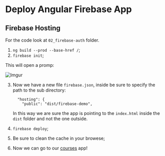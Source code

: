 # Deploy Angular Firebase App

## Firebase Hosting

For the code look at `02_firebase-auth` folder.

1. `ng build --prod --base-href /`;
2. `firebase init`;

This will open a promp:

![Imgur](https://www.dropbox.com/s/rgoao58p9mhdte7/06.png?raw=1)

3. Now we have a new file `firebase.json`, inside be sure to specify the path to the sub directory:

	```
	  "hosting": {
	    "public": "dist/firebase-demo",
	 ```
	 
	 In this way we are sure the app is pointing to the `index.html` inside the `dist` folder and not the one outside.
	 
4. `firebase deploy`;
5. Be sure to clean the cache in your browese;
6. Now we can go to our [courses](https://fir-course-8c65e.web.app/courses) app!